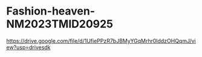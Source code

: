 # Fashion-heaven-NM2023TMID20925
https://drive.google.com/file/d/1UfiePPzR7bJBMyYGqMrhr0lddzOHQqmJ/view?usp=drivesdk
